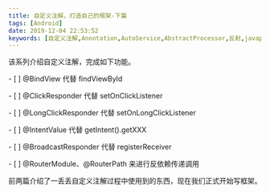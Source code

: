 ```yaml
---
title: 自定义注解，打造自己的框架-下篇
tags: [Android]
date: 2019-12-04 22:53:52
keywords: [自定义注解,Annotation,AutoService,AbstractProcessor,反射,javapoet]
---
```




该系列介绍自定义注解，完成如下功能。

\- [ ] @BindView 代替  findViewById 

\- [ ] @ClickResponder 代替 setOnClickListener

\- [ ] @LongClickResponder 代替 setOnLongClickListener

\- [ ] @IntentValue 代替 getIntent().getXXX

\- [ ] @BroadcastResponder 代替 registerReceiver

\- [ ] @RouterModule、@RouterPath 来进行反依赖传递调用



前两篇介绍了一丢丢自定义注解过程中使用到的东西，现在我们正式开始写框架。

<!--more-->